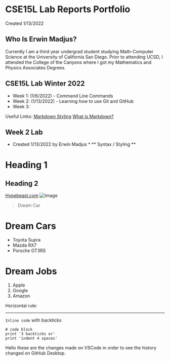# CSE15L Lab Reports Portfolio
Created 1/13/2022

## **Who Is Erwin Madjus?**	
  Currently I am a third year undergrad student studying Math-Computer Science at the University of California San Diego. Prior to attending UCSD, I attended the College of the Canyons where I got my Mathematics and Physics Associates Degrees.
  
## **CSE15L Lab Winter 2022** 
* Week 1: (1/6/2022) - Command Line Commands
* Week 2: (1/13/2022) - Learning how to use Git and GitHub
* Week 3: 

Useful Links:
[Markdown Styling](https://commonmark.org/help/)
[What is Markdown?](https://www.markdownguide.org/getting-started/)


## **Week 2 Lab**
* Created 1/13/2022 by Erwin Madjus * 
** Syntax / Styling **
# Heading 1
## Heading 2

[Hypebeast.com](https://hypebeast.com)
![Image](https://hypebeast.com/image/2022/01/1998-nissan-skyline-gt-r-nismo-400r-r33-jdm-rare-2-2-m-usd-for-sale-hja-3.jpeg) 

> Dream Car

# Dream Cars
* Toyota Supra
* Mazda RX7
* Porsche GT3RS

# Dream Jobs
1. Apple
2. Google
3. Amazon


Horizontal rule:

---

`Inline code` with backticks 




```
# code block
print '3 backticks or'
print 'indent 4 spaces'
```


Hello these are the changes made on VSCode in order to see the history changed on GitHub Desktop. 